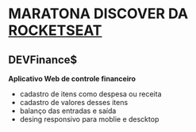 # MARATONA DISCOVER DA [ROCKETSEAT](https://youtu.be/NlDr6JX3VvA)

## DEVFinance$

__Aplicativo Web de controle financeiro__
  - cadastro de itens como despesa ou receita
  - cadastro de valores desses itens 
  - balanço das entradas e saída
  - desing responsivo para moblie e descktop